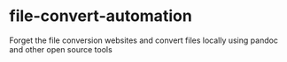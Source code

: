 # file-convert-automation
Forget the file conversion websites and convert files locally using pandoc and other open source tools
